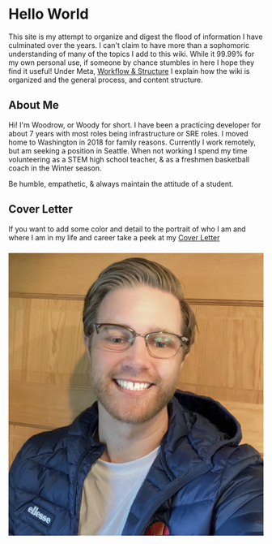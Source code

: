 # Hello World

This site is my attempt to organize and digest the flood of information I have culminated over the years. I can't claim to have more than a sophomoric understanding of many of the topics I add to this wiki. While it 99.99% for my own personal use, if someone by chance stumbles in here I hope they find it useful! Under Meta, [Workflow & Structure](meta/workflow-struct.md) I explain how the wiki is organized and the general process, and content structure.

## About Me

Hi! I'm Woodrow, or Woody for short. I have been a practicing developer for about 7 years with most roles being infrastructure or SRE roles. I moved home to Washington in 2018 for family reasons. Currently I work remotely, but am seeking a position in Seattle. When not working I spend my time volunteering as a STEM high school teacher, & as a freshmen basketball coach in the Winter season.

Be humble, empathetic, & always maintain the attitude of a student.

## Cover Letter

If you want to add some color and detail to the portrait of who I am and where I am in my life and career take a peek at my [Cover Letter](footprint/cover-letter)

### ![](.gitbook/assets/wood_cover.JPG)

